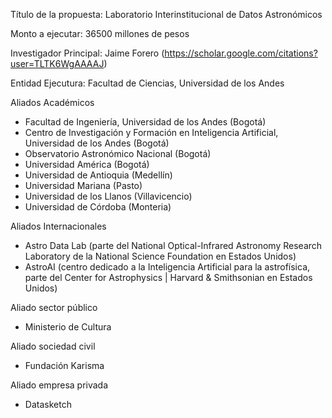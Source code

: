 Título de la propuesta: Laboratorio Interinstitucional de Datos Astronómicos

Monto a ejecutar: 36500 millones de pesos 

Investigador Principal: Jaime Forero (https://scholar.google.com/citations?user=TLTK6WgAAAAJ)

Entidad Ejecutura: Facultad de Ciencias, Universidad de los Andes

Aliados Académicos

* Facultad de Ingeniería, Universidad de los Andes (Bogotá)
* Centro de Investigación y Formación en Inteligencia Artificial, Universidad de los Andes (Bogotá)
* Observatorio Astronómico Nacional (Bogotá)
* Universidad América (Bogotá)
* Universidad de Antioquia (Medellín)
* Universidad Mariana (Pasto)
* Universidad de los Llanos (Villavicencio)
* Universidad de Córdoba (Monteria)

Aliados Internacionales

* Astro Data Lab (parte del National Optical-Infrared Astronomy Research Laboratory de la National Science Foundation en Estados Unidos)
* AstroAI (centro dedicado a la Inteligencia Artificial para la astrofísica, parte del Center for Astrophysics | Harvard & Smithsonian en Estados Unidos)

Aliado sector público
* Ministerio de Cultura

Aliado sociedad civil
* Fundación Karisma

Aliado empresa privada
* Datasketch



